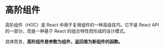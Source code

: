 # 高阶组件

高阶组件（HOC）是 React 中用于复用组件的一种高级技巧。它不是 React API 的一部分，而是一种基于 React 的组合特性而形成的设计模式。

具体而言，**高阶组件是参数为组件，返回值为新组件的函数。**